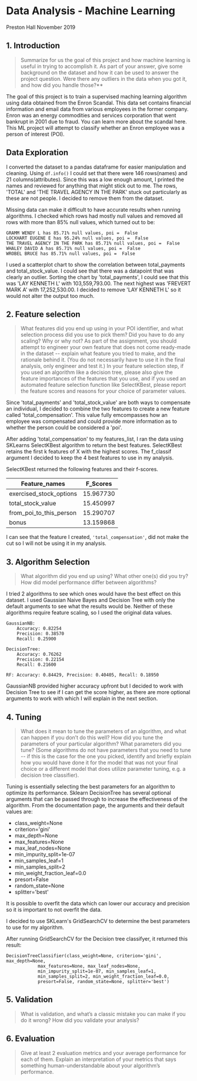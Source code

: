 # Data Analysis - Machine Learning
Preston Hall 
November 2019

## 1. Introduction 

> Summarize for us the goal of this project and how machine learning is useful in trying to accomplish it. As part of your answer, give some background on the dataset and how it can be used to answer the project question. Were there any outliers in the data when you got it, and how did you handle those?**

The goal of this project is to train a supervised maching learning algorithm using data obtained from the Enron Scandal. This data set contains financial information and email data from various employees in the former company. Enron was an energy commodities and services corporation that went bankrupt in 2001 due to fraud. You can learn more about the scandal here. This ML project will attempt to classify whether an Enron employee was a person of interest (POI).


## Data Exploration

I converted the dataset to a pandas dataframe for easier manipulation and cleaning. Using `df.info()` I could set that there were 146 rows(names) and 21 columns(attributes). Since this was a low enough amount, I printed the names and reviewed for anything that might stick out to me. The rows, 'TOTAL' and 'THE TRAVEL AGENCY IN THE PARK' stuck out particularly as these are not people. I decided to remove them from the dataset. 

Missing data can make it difficult to have accurate results when running algorithms. I checked which rows had mostly null values and removed all rows with more than 85% null values, which turned out to be: 

```
GRAMM WENDY L has 85.71% null values, poi =  False
LOCKHART EUGENE E has 95.24% null values, poi =  False
THE TRAVEL AGENCY IN THE PARK has 85.71% null values, poi =  False
WHALEY DAVID A has 85.71% null values, poi =  False
WROBEL BRUCE has 85.71% null values, poi =  False
```


I used a scatterplot chart to show the correlation between total_payments and total_stock_value. I could see that there was a datapoint that was clearly an outlier. Sorting the chart by 'total_payments', I could see that this was 'LAY KENNETH L' with 103,559,793.00. The next highest was 'FREVERT MARK A' with 17,252,530.00. I decided to remove 'LAY KENNETH L' so it would not alter the output too much. 


## 2. Feature selection

> What features did you end up using in your POI identifier, and what selection process did you use to pick them? Did you have to do any scaling? Why or why not? As part of the assignment, you should attempt to engineer your own feature that does not come ready-made in the dataset -- explain what feature you tried to make, and the rationale behind it. (You do not necessarily have to use it in the final analysis, only engineer and test it.) In your feature selection step, if you used an algorithm like a decision tree, please also give the feature importances of the features that you use, and if you used an automated feature selection function like SelectKBest, please report the feature scores and reasons for your choice of parameter values.


Since 'total_payments' and 'total_stock_value' are both ways to compensate an individual, I decided to combine the two features to create a new feature called 'total_compensation'. This value fully emcompasses how an employee was compensated and could provide more information as to whether the person could be considered a 'poi'.

After adding 'total_compensation' to my features_list, I ran the data using SKLearns SelectKBest algorithm to return the best features. SelectKBest retains the first k features of X with the highest scores.  The f_classif argument I decided to keep the 4 best features to use in my analysis. 

SelectKBest returned the following features and their f-scores. 

| Feature_names  |  F_Scores |
| --- | --- |
| exercised_stock_options | 15.967730 |
|  total_stock_value | 15.450997 |
| from_poi_to_this_person |  15.290707 |
|  bonus |  13.159868 |

I can see that the feature I created, `'total_compensation'`, did not make the cut so I will not be using it in my analysis. 


## 3. Algorithm Selection

> What algorithm did you end up using? What other one(s) did you try? How did model performance differ between algorithms?


I tried 2 algorithms to see which ones would have the best effect on this dataset. I used Gaussian Naive Bayes and Decision Tree with only the default arguments to see what the results would be. Neither of these algorithms require feature scaling, so I used the original data values.

```
GaussianNB: 
    Accuracy: 0.82254 
    Precision: 0.38570
    Recall: 0.25900

DecisionTree: 
    Accuracy: 0.76262
    Precision: 0.22154
    Recall: 0.21600

RF: Accuracy: 0.84429, Precision: 0.40405, Recall: 0.18950
```

GaussianNB provided higher accuracy upfront but I decided to work with Decision Tree to see if I can get the score higher, as there are more optional arguments to work with which I will explain in the next section.

## 4. Tuning

> What does it mean to tune the parameters of an algorithm, and what can happen if you don’t do this well? How did you tune the parameters of your particular algorithm? What parameters did you tune? (Some algorithms do not have parameters that you need to tune -- if this is the case for the one you picked, identify and briefly explain how you would have done it for the model that was not your final choice or a different model that does utilize parameter tuning, e.g. a decision tree classifier).


Tuning is essentially selecting the best parameters for an algorithm to optimize its performance. Sklearn DecisionTree has several optional arguments that can be passed through to increase the effectiveness of the algorithm. From the documentation page, the arguments and their default values are:

- class_weight=None 
- criterion='gini' 
- max_depth=None
- max_features=None 
- max_leaf_nodes=None
- min_impurity_split=1e-07 
- min_samples_leaf=1
- min_samples_split=2 
- min_weight_fraction_leaf=0.0
- presort=False
- random_state=None 
- splitter='best'

It is possible to overfit the data which can lower our accuracy and precision so it is important to not overfit the data. 

I decided to use SKLearn's GridSearchCV to determine the best parameters to use for my algorithm. 

After running GridSearchCV for the Decision tree classifyer, it returned this result: 

```
DecisionTreeClassifier(class_weight=None, criterion='gini', max_depth=None,
            max_features=None, max_leaf_nodes=None,
            min_impurity_split=1e-07, min_samples_leaf=1,
            min_samples_split=2, min_weight_fraction_leaf=0.0,
            presort=False, random_state=None, splitter='best')

```

## 5. Validation
> What is validation, and what’s a classic mistake you can make if you do it wrong? How did you validate your analysis?




## 6. Evaluation

> Give at least 2 evaluation metrics and your average performance for each of them. Explain an interpretation of your metrics that says something human-understandable about your algorithm’s performance.
